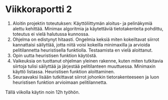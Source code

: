 # Viikkoraportti 2

1. Aloitin projektin toteutuksen: Käyttöliittymän aloitus- ja pelinäkymiä alettu kehittää. Minimax algoritmia ja käytettäviä tietotakenteita pohdittu, toteutus ei vielä halutussa kunnossa.
2. Ohjelma on edistynyt hitaasti. Ongelmia keksiä miten kokeiltavat siirrot kannattaisi säilyttää, jotta niitä voisi kokeilla minimaxilla ja arvioida pelitilannetta heuristisella funktiolla. Testaamista en vielä aloittanut.
3. Opin uutta heuristisen funktion käytöstä.
4. Vaikeuksia on tuottanut ohjelman yleinen rakenne, kuten miten tutkitavia siirtoja tulisi säilyttää ja järjestää pelitilanteen muuttuessa. Minimaxin käyttö listassa. Heuristisen funktion aloittaminen.
5. Seuraavaksi lisään tutkittavat siirrot johonkin tietorakenteeseen ja luon heuristisen funktion arvioimaan pelitilannetta.

Tällä viikolla käytin noin 12h työhön.